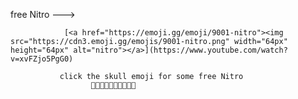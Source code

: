 free Nitro --->   
                
                [<a href="https://emoji.gg/emoji/9001-nitro"><img src="https://cdn3.emoji.gg/emojis/9001-nitro.png" width="64px" height="64px" alt="nitro"></a>](https://www.youtube.com/watch?v=xvFZjo5PgG0)
       
               click the skull emoji for some free Nitro
                      💯💯💯💯💯💯💯💯💯💯
